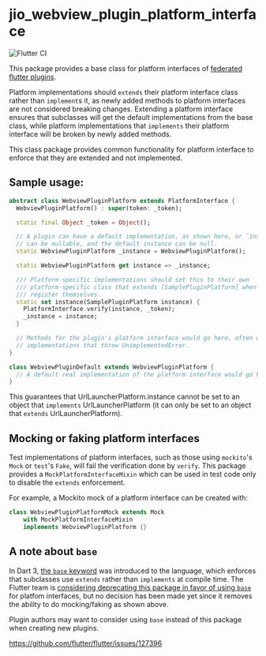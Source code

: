 # jio_webview_plugin_platform_interface

![Flutter CI](https://github.com/jiocoders/jio_inet/actions/workflows/flutter-ci.yml/badge.svg)

This package provides a base class for platform interfaces of [federated flutter plugins](https://flutter.dev/go/federated-plugins).

Platform implementations should `extends` their platform interface class rather than `implement`s it, as
newly added methods to platform interfaces are not considered breaking changes. Extending a platform
interface ensures that subclasses will get the default implementations from the base class, while
platform implementations that `implements` their platform interface will be broken by newly added methods.

This class package provides common functionality for platform interface to enforce that they are extended
and not implemented.

## Sample usage:

<?code-excerpt "test/jio_webview_platform_interface_test.dart (Example)"?>
```dart
abstract class WebviewPluginPlatform extends PlatformInterface {
  WebviewPluginPlatform() : super(token: _token);

  static final Object _token = Object();

  // A plugin can have a default implementation, as shown here, or `instance`
  // can be nullable, and the default instance can be null.
  static WebviewPluginPlatform _instance = WebviewPluginPlatform();

  static WebviewPluginPlatform get instance => _instance;

  /// Platform-specific implementations should set this to their own
  /// platform-specific class that extends [SamplePluginPlatform] when they
  /// register themselves.
  static set instance(SamplePluginPlatform instance) {
    PlatformInterface.verify(instance, _token);
    _instance = instance;
  }

  // Methods for the plugin's platform interface would go here, often with
  // implementations that throw UnimplementedError.
}

class WebviewPluginDefault extends WebviewPluginPlatform {
  // A default real implementation of the platform interface would go here.
}
```

This guarantees that UrlLauncherPlatform.instance cannot be set to an object that `implements`
UrlLauncherPlatform (it can only be set to an object that `extends` UrlLauncherPlatform).

## Mocking or faking platform interfaces


Test implementations of platform interfaces, such as those using `mockito`'s
`Mock` or `test`'s `Fake`, will fail the verification done by `verify`.
This package provides a `MockPlatformInterfaceMixin` which can be used in test
code only to disable the `extends` enforcement.

For example, a Mockito mock of a platform interface can be created with:

<?code-excerpt "test/plugin_platform_interface_test.dart (Mock)"?>
```dart
class WebviewPluginPlatformMock extends Mock
    with MockPlatformInterfaceMixin
    implements WebviewPluginPlatform {}
```

## A note about `base`

In Dart 3, [the `base` keyword](https://dart.dev/language/class-modifiers#base)
was introduced to the language, which enforces that subclasses use `extends`
rather than `implements` at compile time. The Flutter team is
[considering deprecating this package in favor of using
`base`](https://github.com/flutter/flutter/issues/127396) for platfom interfaces,
but no decision has been made yet since it removes the ability to do mocking/faking
as shown above.

Plugin authors may want to consider using `base` instead of this package when
creating new plugins.

https://github.com/flutter/flutter/issues/127396

